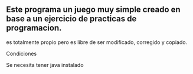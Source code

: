 ## Este programa un juego muy simple creado en base a un ejercicio de practicas de programacion.

es totalmente propio pero es libre de ser modificado, corregido y copiado.

Condiciones 

Se necesita tener java instalado
